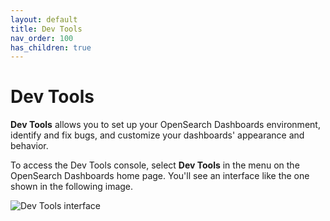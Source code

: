 ```yaml
---
layout: default
title: Dev Tools
nav_order: 100
has_children: true
---
```


# Dev Tools

**Dev Tools** allows you to set up your OpenSearch Dashboards environment, identify and fix bugs, and customize your dashboards' appearance and behavior. 

To access the Dev Tools console, select **Dev Tools** in the menu on the OpenSearch Dashboards home page. You'll see an interface like the one shown in the following image.

<img src="{{site.url}}{{site.baseurl}}/images/dashboards/dev-tools-console.png)" alt="Dev Tools interface">
